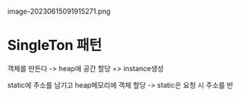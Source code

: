 image-20230615091915271.png





# SingleTon 패턴



객체를 만든다 -> heap에 공간 할당  => instance생성

static에 주소를 남기고 heap메모리에 객체 할당 -> static은 요청 시 주소를 반
